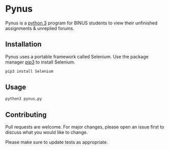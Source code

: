 # Pynus
Pynus is a [python 3](https://wiki.python.org/moin/BeginnersGuide) program for BINUS students to view their unfinished assignments & unreplied forums. 

## Installation
Pynus uses a portable framework called Selenium. Use the package manager [pip3](https://pip.pypa.io/en/stable/) to install Selenium.

```bash
pip3 install Selenium
```

## Usage

```bash
python3 pynus.py
```

## Contributing
Pull requests are welcome. For major changes, please open an issue first to discuss what you would like to change.

Please make sure to update tests as appropriate.
